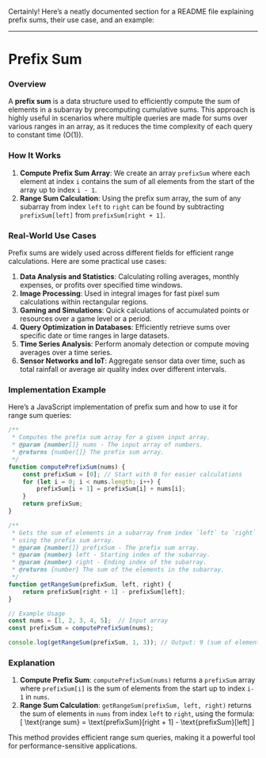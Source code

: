 Certainly! Here’s a neatly documented section for a README file explaining prefix sums, their use case, and an example:

---

# Prefix Sum

### Overview
A **prefix sum** is a data structure used to efficiently compute the sum of elements in a subarray by precomputing cumulative sums. This approach is highly useful in scenarios where multiple queries are made for sums over various ranges in an array, as it reduces the time complexity of each query to constant time \(O(1)\).

### How It Works
1. **Compute Prefix Sum Array**: We create an array `prefixSum` where each element at index `i` contains the sum of all elements from the start of the array up to index `i - 1`.
2. **Range Sum Calculation**: Using the prefix sum array, the sum of any subarray from index `left` to `right` can be found by subtracting `prefixSum[left]` from `prefixSum[right + 1]`.

### Real-World Use Cases
Prefix sums are widely used across different fields for efficient range calculations. Here are some practical use cases:

1. **Data Analysis and Statistics**: Calculating rolling averages, monthly expenses, or profits over specified time windows.
2. **Image Processing**: Used in integral images for fast pixel sum calculations within rectangular regions.
3. **Gaming and Simulations**: Quick calculations of accumulated points or resources over a game level or a period.
4. **Query Optimization in Databases**: Efficiently retrieve sums over specific date or time ranges in large datasets.
5. **Time Series Analysis**: Perform anomaly detection or compute moving averages over a time series.
6. **Sensor Networks and IoT**: Aggregate sensor data over time, such as total rainfall or average air quality index over different intervals.

### Implementation Example

Here’s a JavaScript implementation of prefix sum and how to use it for range sum queries:

```javascript
/**
 * Computes the prefix sum array for a given input array.
 * @param {number[]} nums - The input array of numbers.
 * @returns {number[]} The prefix sum array.
 */
function computePrefixSum(nums) {
    const prefixSum = [0]; // Start with 0 for easier calculations
    for (let i = 0; i < nums.length; i++) {
        prefixSum[i + 1] = prefixSum[i] + nums[i];
    }
    return prefixSum;
}

/**
 * Gets the sum of elements in a subarray from index `left` to `right`
 * using the prefix sum array.
 * @param {number[]} prefixSum - The prefix sum array.
 * @param {number} left - Starting index of the subarray.
 * @param {number} right - Ending index of the subarray.
 * @returns {number} The sum of the elements in the subarray.
 */
function getRangeSum(prefixSum, left, right) {
    return prefixSum[right + 1] - prefixSum[left];
}

// Example Usage
const nums = [1, 2, 3, 4, 5];  // Input array
const prefixSum = computePrefixSum(nums);

console.log(getRangeSum(prefixSum, 1, 3)); // Output: 9 (sum of elements 2, 3, 4)
```

### Explanation
1. **Compute Prefix Sum**: `computePrefixSum(nums)` returns a `prefixSum` array where `prefixSum[i]` is the sum of elements from the start up to index `i-1` in `nums`.
2. **Range Sum Calculation**: `getRangeSum(prefixSum, left, right)` returns the sum of elements in `nums` from index `left` to `right`, using the formula:
   \[
   \text{range sum} = \text{prefixSum}[right + 1] - \text{prefixSum}[left]
   \]

This method provides efficient range sum queries, making it a powerful tool for performance-sensitive applications.